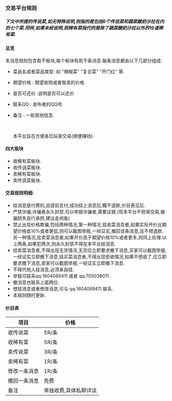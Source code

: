 ### 交易平台规则

##### 下文中所提的传说菜,如无特殊说明,则指的是包括6个传说菜和蔬菜酸奶沙拉在内的七个菜.同样,如果未经说明,则稀有菜指代的是除了蔬菜酸奶沙拉以外的19道稀有菜.

#### 总览

​	本消息规则包含若干板块,每个板块有若干条消息.每条消息都由以下几部分组成:

+ 菜品名或者菜品类型:  如 "辣椒菜" "复合菜" "开门红" 等.

+ 期望价格  : 期望收购或者贩卖的价格

+ 是否可还价  :说明是否可以还价

+ 联系QQ  : 发布者的QQ号.

+ 备注 : 一些其他信息.

  ​

  本平台旨在方便各位玩家交易(顺便赚钱).

#### 四大板块

+ 收稀有菜板块.
+ 收传说菜板块.
+ 卖稀有菜板块.
+ 卖传说菜板块.



#### 交易规则明细:


+ 挂消息是付费的,且提前支付,成功挂上消息后,概不退款,价目表见后.
+ 严禁诈骗,诈骗者永久封禁,可以举报诈骗者,需要证据.(但本平台不担保交易,被骗损失自行承担,建议走闲鱼)
+ 禁止出现价格欺骗,包括两种情况,第一种情况,挂收菜消息者,如果实际开价比期望价格低10%或者更低,则可以截图举报,一经证实,撤回该条消息,且不预退款.另一种情况,挂卖菜消息者,如果开价高于期望价格10%或者更多,则同上处理.以上两条,如果犯两次,则永久封禁不得在本平台挂消息.
+ 挂卖菜消息者,不得出现无货情况,无货应立即要求撤下消息,买家可以截图举报,一经证实立即撤下消息.挂买菜消息者,不得出现拒收情况,如果不想收了,应立即要求撤下消息,卖家可以截图举报,一经证实立即撤下消息.
+ 不得代他人挂消息,必须亲自挂.
+ 举报可联系qq:1604089411 或者 qq:705038011 .
+ 撤消息也联系上面两位.
+ 想挂消息或者修改消息,可与 qq:1604089411 联系.
+ 本规则随时更新.


#### 价目表

| 项目         | 价格                  |
| ------------ | --------------------- |
| 收传说菜     | 5R/条                 |
| 收稀有菜     | 5R/条                 |
| 卖传说菜     | 3R/条                 |
| 卖稀有菜     | 1R/条                 |
| 修改一条消息 | 1R/条                 |
| 撤回一条消息 | 免费                  |
| 备注         | 单独收费,具体私聊详谈 |

